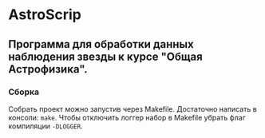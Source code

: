 # AstroScrip
## Программа для обработки данных наблюдения звезды к курсе "Общая Астрофизика".

### Сборка
Собрать проект можно запустив через Makefile. Достаточно написать в консоли: `make`.
Чтобы отключить логгер набор в Makefile убрать флаг компиляции `-DLOGGER`.
